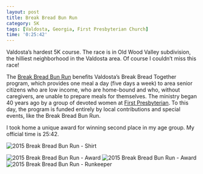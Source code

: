 ```yaml
---
layout: post
title: Break Bread Bun Run
category: 5K
tags: [Valdosta, Georgia, First Presbyterian Church]
time: '0:25:42'
---
```

Valdosta’s hardest 5K course. The race is in Old Wood Valley subdivision, the hilliest neighborhood in the Valdosta area. Of course I couldn’t miss this race!

The [Break Bread Bun Run](http://www.breakbreadbunrun.com/) benefits Valdosta’s Break Bread Together program, which provides one meal a day (five days a week) to area senior citizens who are low income, who are home-bound and who, without caregivers, are unable to prepare meals for themselves. The ministry began 40 years ago by a group of devoted women at [First Presbyterian](http://www.firstpresvaldosta.org/Bun-Run.html). To this day, the program is funded entirely by local contributions and special events, like the Break Bread Bun Run.

I took home a unique award for winning second place in my age group. My official time is 25:42.

![2015 Break Bread Bun Run - Shirt]({{site.url}}/files/2015-07-11-break-bread-bun-run-shirt.jpg)

![2015 Break Bread Bun Run - Award]({{site.url}}/files/2015-07-11-break-bread-bun-run-award-front.jpg)
![2015 Break Bread Bun Run - Award]({{site.url}}/files/2015-07-11-break-bread-bun-run-award-side.jpg)
![2015 Break Bread Bun Run - Runkeeper]({{site.url}}/files/2015-07-11-break-bread-bun-run-runkeeper.png)
